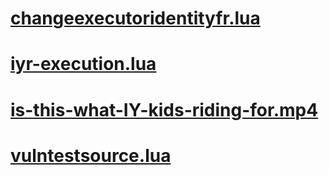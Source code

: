# [changeexecutoridentityfr.lua](https://ryxeleron.github.io/storage/other-stuff/changeexecutoridentityfr.lua)
# [iyr-execution.lua](https://ryxeleron.github.io/storage/other-stuff/iyr-execution.lua)
# [is-this-what-IY-kids-riding-for.mp4](https://ryxeleron.github.io/storage/other-stuff/is-this-what-IY-kids-riding-for.mp4)
# [vulntestsource.lua](https://ryxeleron.github.io/storage/other-stuff/vulntestsource.lua)
